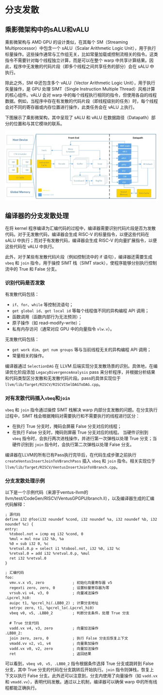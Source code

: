 
# 分支发散

## 乘影微架构中的sALU和vALU

乘影微架构与 AMD GPU 的设计类似，在其每个 SM（Streaming Multiprocessor）中包含一个 sALU（Scalar Arithmetic Logic Unit），用于执行标量操作。这些操作通常与工作组无关，比如常量加载或控制流相关的指令。这类指令不需要针对每个线程独立计算，而是可以在整个 warp 中共享计算结果。因此，程序中无发散的代码片段（即多个线程之间共享任务的部分）会在 sALU 中执行。

除此之外，SM 中还包含多个 vALU（Vector Arithmetic Logic Unit），用于执行矢量操作，是 GPU 处理 SIMT（Single Instruction Multiple Thread）风格计算的核心组件。vALU 会对 warp 中的每个线程执行相同的指令，但使用各自的线程数据。例如，当程序中存在有发散的代码片段（即线程级别的任务）时，每个线程会对不同的寄存器或内存位置进行操作，此类任务会在 vALU 上执行。

下图展示了乘影微架构，其中呈现了 sALU 和 vALU 在数据路径（Datapath）部分的位置和与其它模块的联系。

![乘影微架构.png](./imgs/乘影微架构.png)

## 编译器的分支发散处理
在将 kernel 程序编译为汇编代码的过程中，编译器需要识别代码片段是否为发散代码。对于无发散代码，编译器会生成 RISC-V 的标量指令，以便这些代码在 sALU 中执行；而对于有发散代码，编译器会生成 RISC-V 的向量扩展指令，以便这些代码在 vALU 中执行。

此外，对于某些有发散代码片段（例如控制流中的 if 语句），编译器还需要生成 `vbeq` 和 `join` 指令，用于操控 SIMT 栈（SIMT stack），使程序能够分别执行控制流中的 True 和 False 分支。

### 识别代码是否发散

有发散代码包括：
-   `if`、`for`、`while` 等控制流语句；
-   `get global id`、`get local id` 等每个线程值不同的异构编程 API 调用；
-   函数调用（函数内部行为无法预测）；
-   原子操作（如 read-modify-write）；
-   私有内存访问（通常对应 GPU 中的向量指令 `vlw.v`）。

无发散代码包括：
-   `get work dim`、`get num groups` 等与当前线程无关的异构编程 API 调用；
-   常量相关的操作。

编译器通过 `SelectionDAG` 在 LLVM 后端实现分支发散场景的识别。具体地，在编译优化阶段添加 `LegacyDivergenceAnalysis` pass 来分析程序，并根据分析结果和代码类型区分发散和无发散代码片段。pass的具体实现位于 `llvm/lib/Target/RISCV/RISCVISelDAGToDAG.cpp`。

### 对有发散代码插入`vbeq`和`join`

`vbeq` 和 `join` 指令通过操控 SIMT 栈解决 warp 内部分支发散的问题。在分支执行过程中，SIMT 栈会根据掩码对需要执行和不需要执行的线程进行区分：
-   在执行 True 分支时，掩码会屏蔽 False 分支对应的线程；
-   在执行 False 分支时，掩码则屏蔽 True 分支对应的线程。
当硬件识别到 `vbeq` 指令时，会执行两次进栈操作，并进行第一次弹栈以处理 True 分支；当硬件识别到 `join` 指令时，会执行第二次弹栈以处理 False 分支。

编译器在LLVM的所有已有Pass执行完毕后，在代码生成步骤之前执行 `createVentusInsertJoinToVBranchPass` 插入 `vbeq` 和 `join` 指令。相关实现位于 `llvm/lib/Target/RISCV/VentusInsertJoinToVBranch.cpp`。

### 分支发散处理示例

以下是一个示例代码（来源于ventus-llvm的llvm/test/CodeGen/RISCV/VentusGPGPU/branch.ll），以及编译器生成的汇编代码解释：
```
; 源代码
define i32 @foo(i32 noundef %cond, i32 noundef %a, i32 noundef %b, i32 noundef %c) {
entry:
  %tobool.not = icmp eq i32 %cond, 0
  %mul = mul nsw i32 %b, %a
  %0 = sub i32 0, %c
  %retval.0.p = select i1 %tobool.not, i32 %0, i32 %c
  %retval.0 = add i32 %retval.0.p, %mul
  ret i32 %retval.0
}
```

```
; 汇编代码
foo:
  vmv.v.x v5, zero             ; 初始化向量寄存器 v5
  regexti zero, zero, 0        ; 设置标量寄存器为零
  vrsub.vi v4, v3, 0           ; 向量减法操作
.Lpcrel_hi0:
  auipc t1, %pcrel_hi(.LBB0_2) ; 计算分支地址
  setrpc zero, t1, %pcrel_lo(.Lpcrel_hi0)
  vbeq v0, v5, .LBB0_2         ; 判断分支条件，处理 True 分支
  
  # True 分支代码
  vadd.vx v4, v3, zero         ; 向量加法操作
.LBB0_2:
  join zero, zero, 0           ; 执行 False 分支后恢复上下文
  vmadd.vv v2, v1, v4          ; 向量乘加操作
  vadd.vx v0, v2, zero         ; 向量加法操作
  ret                          ; 返回结果
```

可以看到，`vbeq v0, v5, .LBB0_2` 指令根据条件选择 True 分支或跳转到 False 分支，其中 True 分支的代码在分支跳转后开始执行。`join` 指令则弹栈，恢复上下文以执行 False 分支。此外还可以注意到，分支内使用了向量操作（如 `vadd.vx` 和 `vmadd.vv`），表明代码发散。通过以上机制，编译器可以确保 warp 中的所有线程都能正确执行。
